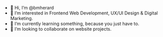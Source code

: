 - 👋 Hi, I’m @bmherard
- 👀 I’m interested in Frontend Web Development, UX/UI Design & Digital Marketing.
- 🌱 I’m currently learning something, because you just have to.
- 💞️ I’m looking to collaborate on website projects.
<!--- 📫 How to reach me ... --->

<!---
bmherard/bmherard is a ✨ special ✨ repository because its `README.md` (this file) appears on your GitHub profile.
You can click the Preview link to take a look at your changes.
--->
